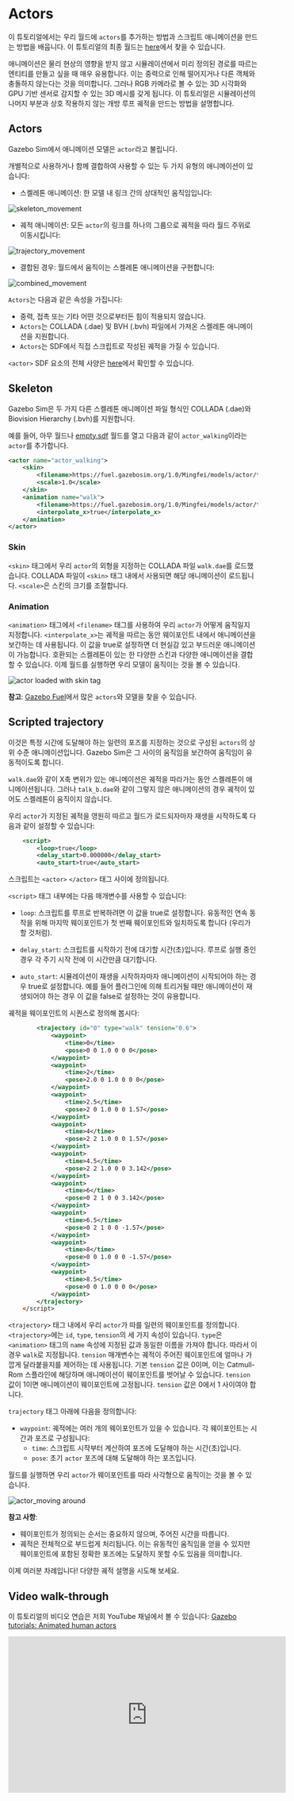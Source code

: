# Actors

이 튜토리얼에서는 우리 월드에 `actors`를 추가하는 방법과 스크립트 애니메이션을 만드는 방법을 배웁니다.
이 튜토리얼의 최종 월드는 [here](https://github.com/gazebosim/docs/blob/master/harmonic/tutorials/actors/actor_demo.sdf)에서 찾을 수 있습니다.

애니메이션은 물리 현상의 영향을 받지 않고 시뮬레이션에서 미리 정의된 경로를 따르는 엔티티를 만들고 싶을 때 매우 유용합니다. 이는 중력으로 인해 떨어지거나 다른 객체와 충돌하지 않는다는 것을 의미합니다. 그러나 RGB 카메라로 볼 수 있는 3D 시각화와 GPU 기반 센서로 감지할 수 있는 3D 메시를 갖게 됩니다. 이 튜토리얼은 시뮬레이션의 나머지 부분과 상호 작용하지 않는 개방 루프 궤적을 만드는 방법을 설명합니다.

## Actors

Gazebo Sim에서 애니메이션 모델은 `actor`라고 불립니다.

개별적으로 사용하거나 함께 결합하여 사용할 수 있는 두 가지 유형의 애니메이션이 있습니다:

* 스켈레톤 애니메이션: 한 모델 내 링크 간의 상대적인 움직임입니다:

![skeleton_movement](tutorials/actors/skeleton_movement.gif)

* 궤적 애니메이션: 모든 `actor`의 링크를 하나의 그룹으로 궤적을 따라 월드 주위로 이동시킵니다:

![trajectory_movement](tutorials/actors/trajectory_movement.gif)

* 결합된 경우: 월드에서 움직이는 스켈레톤 애니메이션을 구현합니다:

![combined_movement](tutorials/actors/combined_movement.gif)

`Actors`는 다음과 같은 속성을 가집니다:

* 중력, 접촉 또는 기타 어떤 것으로부터든 힘이 적용되지 않습니다.
* `Actors`는 COLLADA (.dae) 및 BVH (.bvh) 파일에서 가져온 스켈레톤 애니메이션을 지원합니다.
* `Actors`는 SDF에서 직접 스크립트로 작성된 궤적을 가질 수 있습니다.

`<actor>` SDF 요소의 전체 사양은 [here](http://sdformat.org/spec?ver=1.8&elem=actor)에서 확인할 수 있습니다.

## Skeleton

Gazebo Sim은 두 가지 다른 스켈레톤 애니메이션 파일 형식인 COLLADA (.dae)와 Biovision Hierarchy (.bvh)를 지원합니다.

예를 들어, 아무 월드나 [empty.sdf](https://raw.githubusercontent.com/gazebosim/gz-sim/main/examples/worlds/empty.sdf) 월드를 열고 다음과 같이 `actor_walking`이라는 `actor`를 추가합니다.

```xml
<actor name="actor_walking">
    <skin>
        <filename>https://fuel.gazebosim.org/1.0/Mingfei/models/actor/tip/files/meshes/walk.dae</filename>
        <scale>1.0</scale>
    </skin>
    <animation name="walk">
        <filename>https://fuel.gazebosim.org/1.0/Mingfei/models/actor/tip/files/meshes/walk.dae</filename>
        <interpolate_x>true</interpolate_x>
    </animation>
</actor>
```

### Skin

`<skin>` 태그에서 우리 `actor`의 외형을 지정하는 COLLADA 파일 `walk.dae`를 로드했습니다. COLLADA 파일이 `<skin>` 태그 내에서 사용되면 해당 애니메이션이 로드됩니다. `<scale>`은 스킨의 크기를 조절합니다.

### Animation

`<animation>` 태그에서 `<filename>` 태그를 사용하여 우리 `actor`가 어떻게 움직일지 지정합니다. `<interpolate_x>`는 궤적을 따르는 동안 웨이포인트 내에서 애니메이션을 보간하는 데 사용됩니다. 이 값을 true로 설정하면 더 현실감 있고 부드러운 애니메이션이 가능합니다. 호환되는 스켈레톤이 있는 한 다양한 스킨과 다양한 애니메이션을 결합할 수 있습니다. 이제 월드를 실행하면 우리 모델이 움직이는 것을 볼 수 있습니다.

![actor loaded with skin tag](tutorials/actors/actor_skin.gif)

**참고**: [Gazebo Fuel](https://app.gazebosim.org/fuel)에서 많은 `actors`와 모델을 찾을 수 있습니다.

## Scripted trajectory

이것은 특정 시간에 도달해야 하는 일련의 포즈를 지정하는 것으로 구성된 `actors`의 상위 수준 애니메이션입니다. Gazebo Sim은 그 사이의 움직임을 보간하여 움직임이 유동적이도록 합니다.

`walk.dae`와 같이 X축 변위가 있는 애니메이션은 궤적을 따라가는 동안 스켈레톤이 애니메이션됩니다. 그러나 `talk_b.dae`와 같이 그렇지 않은 애니메이션의 경우 궤적이 있어도 스켈레톤이 움직이지 않습니다.

우리 `actor`가 지정된 궤적을 영원히 따르고 월드가 로드되자마자 재생을 시작하도록 다음과 같이 설정할 수 있습니다:

```xml
    <script>
        <loop>true</loop>
        <delay_start>0.000000</delay_start>
        <auto_start>true</auto_start>
```

스크립트는 `<actor>` `</actor>` 태그 사이에 정의됩니다.

`<script>` 태그 내부에는 다음 매개변수를 사용할 수 있습니다:

* `loop`: 스크립트를 루프로 반복하려면 이 값을 true로 설정합니다. 유동적인 연속 동작을 위해 마지막 웨이포인트가 첫 번째 웨이포인트와 일치하도록 합니다 (우리가 할 것처럼).

* `delay_start`: 스크립트를 시작하기 전에 대기할 시간(초)입니다. 루프로 실행 중인 경우 각 주기 시작 전에 이 시간만큼 대기합니다.

* `auto_start`: 시뮬레이션이 재생을 시작하자마자 애니메이션이 시작되어야 하는 경우 true로 설정합니다. 예를 들어 플러그인에 의해 트리거될 때만 애니메이션이 재생되어야 하는 경우 이 값을 false로 설정하는 것이 유용합니다.

궤적을 웨이포인트의 시퀀스로 정의해 봅시다:

```xml
        <trajectory id="0" type="walk" tension="0.6">
            <waypoint>
                <time>0</time>
                <pose>0 0 1.0 0 0 0</pose>
            </waypoint>
            <waypoint>
                <time>2</time>
                <pose>2.0 0 1.0 0 0 0</pose>
            </waypoint>
            <waypoint>
                <time>2.5</time>
                <pose>2 0 1.0 0 0 1.57</pose>
            </waypoint>
            <waypoint>
                <time>4</time>
                <pose>2 2 1.0 0 0 1.57</pose>
            </waypoint>
            <waypoint>
                <time>4.5</time>
                <pose>2 2 1.0 0 0 3.142</pose>
            </waypoint>
            <waypoint>
                <time>6</time>
                <pose>0 2 1 0 0 3.142</pose>
            </waypoint>
            <waypoint>
                <time>6.5</time>
                <pose>0 2 1 0 0 -1.57</pose>
            </waypoint>
            <waypoint>
                <time>8</time>
                <pose>0 0 1.0 0 0 -1.57</pose>
            </waypoint>
            <waypoint>
                <time>8.5</time>
                <pose>0 0 1.0 0 0 0</pose>
            </waypoint>
        </trajectory>
    </script>
```

`<trajectory>` 태그 내에서 우리 `actor`가 따를 일련의 웨이포인트를 정의합니다. `<trajectory>`에는 `id`, `type`, `tension`의 세 가지 속성이 있습니다. `type`은 `<animation>` 태그의 `name` 속성에 지정된 값과 동일한 이름을 가져야 합니다. 따라서 이 경우 `walk`로 지정됩니다. `tension` 매개변수는 궤적이 주어진 웨이포인트에 얼마나 가깝게 달라붙을지를 제어하는 데 사용됩니다. 기본 `tension` 값은 0이며, 이는 Catmull-Rom 스플라인에 해당하며 애니메이션이 웨이포인트를 벗어날 수 있습니다. `tension` 값이 1이면 애니메이션이 웨이포인트에 고정됩니다. `tension` 값은 0에서 1 사이여야 합니다.

`trajectory` 태그 아래에 다음을 정의합니다:

* `waypoint`: 궤적에는 여러 개의 웨이포인트가 있을 수 있습니다. 각 웨이포인트는 시간과 포즈로 구성됩니다:
    * `time`: 스크립트 시작부터 계산하여 포즈에 도달해야 하는 시간(초)입니다.
    * `pose`: 초기 `actor` 포즈에 대해 도달해야 하는 포즈입니다.

월드를 실행하면 우리 `actor`가 웨이포인트를 따라 사각형으로 움직이는 것을 볼 수 있습니다.

![actor_moving around](tutorials/actors/actor_demo.gif)

**참고 사항**:

* 웨이포인트가 정의되는 순서는 중요하지 않으며, 주어진 시간을 따릅니다.
* 궤적은 전체적으로 부드럽게 처리됩니다. 이는 유동적인 움직임을 얻을 수 있지만 웨이포인트에 포함된 정확한 포즈에는 도달하지 못할 수도 있음을 의미합니다.

이제 여러분 차례입니다! 다양한 궤적 설명을 시도해 보세요.

## Video walk-through

이 튜토리얼의 비디오 연습은 저희 YouTube 채널에서 볼 수 있습니다: [Gazebo tutorials: Animated human actors](https://youtu.be/1VZexw67a2o)

<iframe width="560" height="315" src="https://www.youtube.com/embed/1VZexw67a2o" frameborder="0" allow="accelerometer; autoplay; encrypted-media; gyroscope; picture-in-picture" allowfullscreen></iframe>